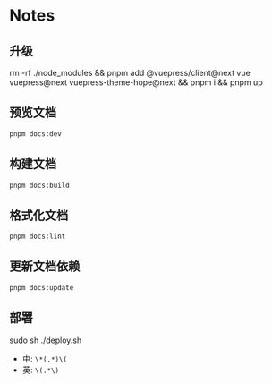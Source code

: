 # Notes

## 升级
rm -rf ./node_modules && pnpm add @vuepress/client@next vue vuepress@next vuepress-theme-hope@next && pnpm i && pnpm up

## 预览文档

```sh
pnpm docs:dev
```

## 构建文档

```sh
pnpm docs:build
```

## 格式化文档

```sh
pnpm docs:lint
```

## 更新文档依赖

```sh
pnpm docs:update
```

## 部署

sudo sh ./deploy.sh

- 中: `\*(.*)\(`
- 英: `\(.*\)`
